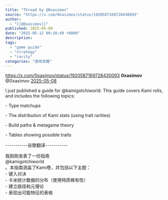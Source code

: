 ```yaml
---
title: "Thread by @0xasimov"
source: "https://x.com/0xasimov/status/1920587169728430093"
author:
  - "[[@0xasimov]]"
published: 2025-05-09
date: "2025-05-12 09:20:49 +0800"
description:
tags:
  - "game guide"
  - "strategy"
  - "rarity"
categories: "游戏攻略"
---
```

https://x.com/0xasimov/status/1920587169728430093
**0xasimov** @0xasimov [2025-05-08](https://x.com/0xasimov/status/1920587169728430093)

I just published a guide for @kamigotchiworld. This guide covers Kami rolls, and includes the following topics:

\- Type matchups

\- The distribution of Kami stats (using trait rarities)

\- Build paths & metagame theory

\- Tables showing possible traits  
  
\-----------谷歌翻译-----------  
  
我刚刚发表了一份指南  
@kamigotchiworld  
。本指南涵盖了Kami卷，并包括以下主题：  
\- 键入对决  
\- 卡米统计数据的分布（使用特质稀有性）  
\- 建立路径和元理论  
\- 表现出可能特征的表格